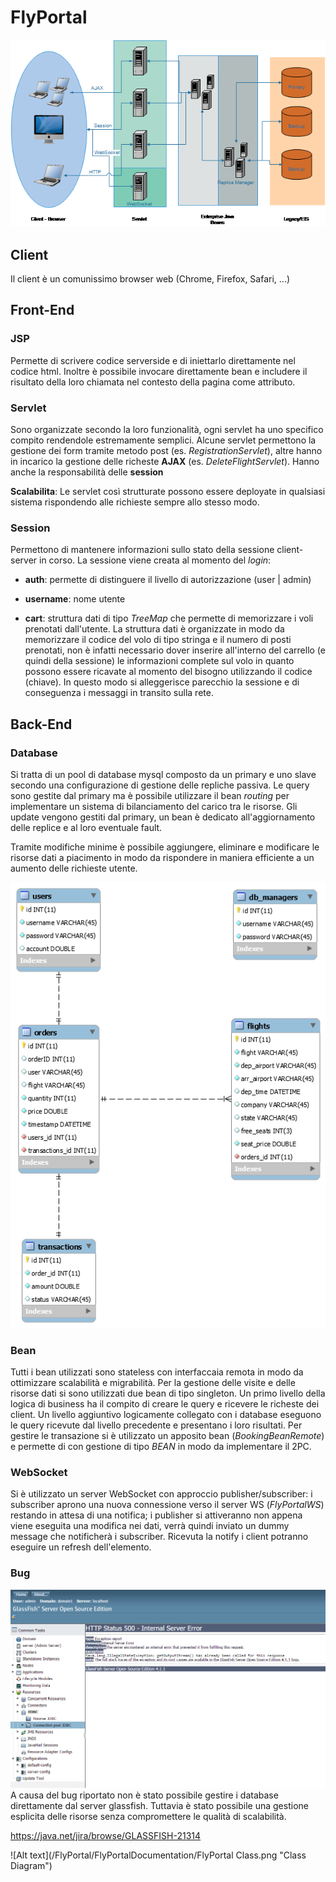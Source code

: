 # FlyPortal


![Alt text](/FlyPortal/FlyPortalDocumentation/Architecture.png "Enterprise Architecture")

## Client
Il client è un comunissimo browser web (Chrome, Firefox, Safari, ...)

## Front-End
### JSP
Permette di scrivere codice serverside e di iniettarlo direttamente nel codice html.
Inoltre è possibile invocare direttamente bean e includere il risultato della loro chiamata
nel contesto della pagina come attributo.
###  Servlet
Sono organizzate secondo la loro funzionalità, ogni servlet ha uno specifico compito rendendole estremamente semplici.
Alcune servlet permettono la gestione dei form tramite metodo post (es. _RegistrationServlet_), altre hanno in incarico la gestione delle richeste __AJAX__
(es. _DeleteFlightServlet_).
Hanno anche la responsabilità delle __session__
 
__Scalabilita__: Le servlet così strutturate possono essere deployate in qualsiasi sistema rispondendo alle richieste sempre allo stesso modo.

### Session
Permettono di mantenere informazioni sullo stato della sessione client-server in corso. La sessione viene creata al momento del _login_:

* __auth__: permette di distinguere il livello di autorizzazione (user | admin)


* __username__: nome utente


* __cart__:	struttura dati di tipo _TreeMap_ che permette di memorizzare i voli prenotati dall'utente. La struttura dati è organizzate in modo 
da memorizzare il codice del volo di tipo stringa e il numero di posti prenotati, non è infatti necessario dover inserire all'interno del carrello
(e quindi della sessione) le informazioni complete sul volo in quanto possono essere ricavate al momento del bisogno utilizzando il codice (chiave).
In questo modo si alleggerisce parecchio la sessione e di conseguenza i messaggi in transito sulla rete.

## Back-End
### Database
Si tratta di un pool di database mysql composto da un primary e uno slave secondo una configurazione
di gestione delle repliche passiva. Le query sono gestite dal primary ma è possibile
utilizzare il bean _routing_ per implementare un sistema di bilanciamento del carico tra le risorse.
Gli update vengono gestiti dal primary, un bean è dedicato all'aggiornamento delle replice e al loro
eventuale fault.

Tramite modifiche minime è possibile aggiungere, eliminare e modificare le risorse
dati a piacimento in modo da rispondere in maniera efficiente a un aumento delle richieste utente.


![Alt text](/FlyPortal/FlyPortalDocumentation/ER.png "E-R Diagram")


### Bean
Tutti i bean utilizzati sono stateless con interfaccaia remota in modo da ottimizzare scalabilità e migrabilità.
Per la gestione delle visite e delle risorse dati si sono utilizzati due bean di tipo singleton.
Un primo livello della logica di business ha il compito di creare
le query e ricevere le richeste dei client. Un livello aggiuntivo logicamente
collegato con i database eseguono le query ricevute dal livello precedente
e presentano i loro risultati.
Per gestire le transazione si è utilizzato un apposito bean (_BookingBeanRemote_) e permette
di con gestione di tipo _BEAN_ in modo da implementare il 2PC.

### WebSocket
Si è utilizzato un server WebSocket con approccio publisher/subscriber: 
i subscriber aprono una nuova connessione verso il server WS (_FlyPortalWS_) restando in attesa di una notifica; 
i publisher si attiveranno non appena viene eseguita una modifica nei dati, verrà quindi inviato
un dummy message che notificherà i subscriber. Ricevuta la notify i client potranno
eseguire un refresh dell'elemento. 

### Bug
![Alt text](/FlyPortal/FlyPortalDocumentation/bug.PNG "Glassfish bug")
A causa del bug riportato non è stato possibile gestire i database direttamente dal server glassfish.
Tuttavia è stato possibile una gestione esplicita delle risorse senza compromettere le qualità
di scalabilità.


<https://java.net/jira/browse/GLASSFISH-21314>

![Alt text](/FlyPortal/FlyPortalDocumentation/FlyPortal Class.png "Class Diagram")
